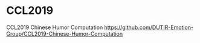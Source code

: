 # CCL2019
CCL2019 Chinese Humor Computation
https://github.com/DUTIR-Emotion-Group/CCL2019-Chinese-Humor-Computation
